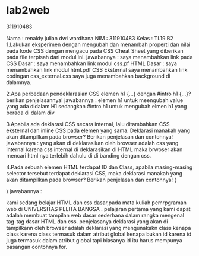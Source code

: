 # lab2web
311910483

Nama : renaldy julian dwi wardhana
NIM : 311910483
Kelas : TI.19.B2
1.Lakukan eksperimen dengan mengubah dan menambah properti dan nilai pada kode CSS dengan mengacu pada CSS Cheat Sheet yang diberikan pada file terpisah dari modul ini. jawabannya : saya menambahkan link pada CSS Dasar : saya menambahkan link modul css.pf HTML Dasar : saya menambahkan link modul html.pdf CSS Eksternal saya menambahkan link codingan css_external.css saya juga menambahkan background di dalamnya.

2.Apa perbedaan pendeklarasian CSS elemen h1 {...} dengan #intro h1 {...}? berikan penjelasannya! jawabannya : elemen h1 untuk meengubah value yang ada didalam H1 sedangkan #intro h1 untuk mengubah elmen h1 yang berada di dalam div

3.Apabila ada deklarasi CSS secara internal, lalu ditambahkan CSS eksternal dan inline CSS pada elemen yang sama. Deklarasi manakah yang akan ditampilkan pada browser? Berikan penjelasan dan contohnya! jawabannya : yang akan di deklarasikan oleh browser adalah css yang internal karena css internal di deklarasikan di HTML maka brwoser akan mencari html nya terlebih dahulu di di banding dengan css.

4.Pada sebuah elemen HTML terdapat ID dan Class, apabila masing-masing selector tersebut terdapat deklarasi CSS, maka deklarasi manakah yang akan ditampilkan pada browser? Berikan penjelasan dan contohnya! (

) jawabannya :

<title> jawaban pakttekum </title> kami sedang belajar HTML dan css dasar,pada mata kuliah pemrpgraman web di UNIVERSITAS PELITA BANGSA . pelajaran pertama yang kami dapat adalah membuat tampilan web dasar sederhana dalam rangka mengenal tag-tag dasar HTML dan css. penjelasanya deklarasi yang akan di tampilkann oleh browser adalah deklarasi yang mengunakakn class kenapa class karena class termasuk dalam atribut global kenapa bukan id karena id juga termasuk dalam atribut global tapi biasanya id itu harus mempunya pasangan contohnya for.

